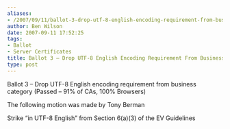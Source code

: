 ```yaml
---
aliases:
- /2007/09/11/ballot-3-drop-utf-8-english-encoding-requirement-from-business-category/
author: Ben Wilson
date: 2007-09-11 17:52:25
tags:
- Ballot
- Server Certificates
title: Ballot 3 – Drop UTF-8 English Encoding Requirement From Business Category
type: post
---
```


Ballot 3 – Drop UTF-8 English encoding requirement from business category (Passed – 91% of CAs, 100% Browsers)

The following motion was made by Tony Berman

Strike “in UTF-8 English” from Section 6(a)(3) of the EV Guidelines